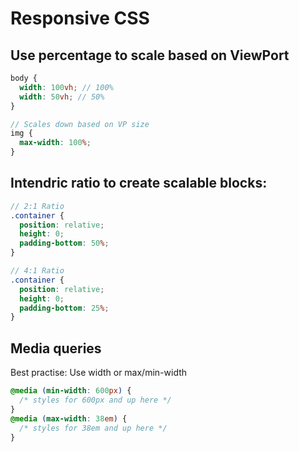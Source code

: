 # Responsive CSS

## Use percentage to scale based on ViewPort

```scss
body {
  width: 100vh; // 100%
  width: 50vh; // 50%
}

// Scales down based on VP size
img {
  max-width: 100%;
}
```

## Intendric ratio to create scalable blocks:

```scss
// 2:1 Ratio
.container {
  position: relative;
  height: 0;
  padding-bottom: 50%;
}

// 4:1 Ratio
.container {
  position: relative;
  height: 0;
  padding-bottom: 25%;
}
```

## Media queries

Best practise: Use width or max/min-width

```scss
@media (min-width: 600px) {
  /* styles for 600px and up here */
}
@media (max-width: 38em) {
  /* styles for 38em and up here */
}
```
